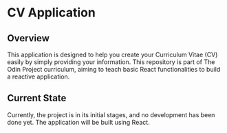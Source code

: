 # CV Application

## Overview

This application is designed to help you create your Curriculum Vitae (CV) easily by simply providing your information. This repository is part of The Odin Project curriculum, aiming to teach basic React functionalities to build a reactive application.

## Current State

Currently, the project is in its initial stages, and no development has been done yet. The application will be built using React.
